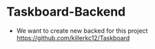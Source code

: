 # Taskboard-Backend
- We want to create new backed for this project https://github.com/killerkc12/Taskboard
